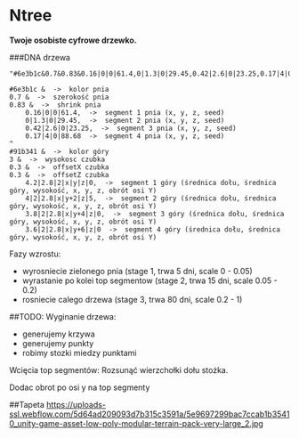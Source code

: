 # Ntree
**Twoje osobiste cyfrowe drzewko.**

###DNA drzewa
```text
"#6e3b1c&0.7&0.83&0.16|0|0|61.4,0|1.3|0|29.45,0.42|2.6|0|23.25,0.17|4|0|88.68^#91b341&4.2|3|2|x|y|z|0,4|2|2.8|x|y+2|z|5,4|2|2.8|x|y+4|z|0,4|2|2.8|x|y+6|z|0"

#6e3b1c &  ->  kolor pnia 
0.7 &  ->  szerokość pnia 
0.83 &  ->  shrink pnia 
	0.16|0|0|61.4,  ->  segment 1 pnia (x, y, z, seed) 
	0|1.3|0|29.45,  ->  segment 2 pnia (x, y, z, seed)
	0.42|2.6|0|23.25,  ->  segment 3 pnia (x, y, z, seed)
	0.17|4|0|88.68  ->  segment 4 pnia (x, y, z, seed)
^
#91b341 &  ->  kolor góry 
3 &  ->  wysokosc czubka
0.3 &  ->  offsetX czubka
0.3 &  ->  offsetZ czubka
	4.2|2.8|2|x|y|z|0,  ->  segment 1 góry (średnica dołu, średnica góry, wysokość, x, y, z, obrót osi Y)
	4|2|2.8|x|y+2|z|5,  ->  segment 2 góry (średnica dołu, średnica góry, wysokość, x, y, z, obrót osi Y)
	3.8|2|2.8|x|y+4|z|0,  ->  segment 3 góry (średnica dołu, średnica góry, wysokość, x, y, z, obrót osi Y)
	3.6|2|2.8|x|y+6|z|0  ->  segment 4 góry (średnica dołu, średnica góry, wysokość, x, y, z, obrót osi Y)
```

Fazy wzrostu:
- wyrosniecie zielonego pnia (stage 1, trwa 5 dni, scale 0 - 0.05)
- wyrastanie po kolei top segmentow (stage 2, trwa 15 dni, scale 0.05 - 0.2)
- rosniecie calego drzewa (stage 3, trwa 80 dni, scale 0.2 - 1)


##TODO: 
Wyginanie drzewa:
- generujemy krzywa
- generujemy punkty
- robimy stozki miedzy punktami

Wcięcia top segmentów:
Rozsunąć wierzchołki dołu stożka.

Dodac obrot po osi y na top segmenty

##Tapeta
https://uploads-ssl.webflow.com/5d64ad209093d7b315c3591a/5e9697299bac7ccab1b35410_unity-game-asset-low-poly-modular-terrain-pack-very-large_2.jpg
